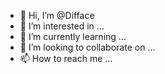 - 👋 Hi, I’m @Difface
- 👀 I’m interested in ...
- 🌱 I’m currently learning ...
- 💞️ I’m looking to collaborate on ...
- 📫 How to reach me ...

<!---
Difface/Difface is a ✨ special ✨ repository because its `README.md` (this file) appears on your GitHub profile.
You can click the Preview link to take a look at your changes.
--->
